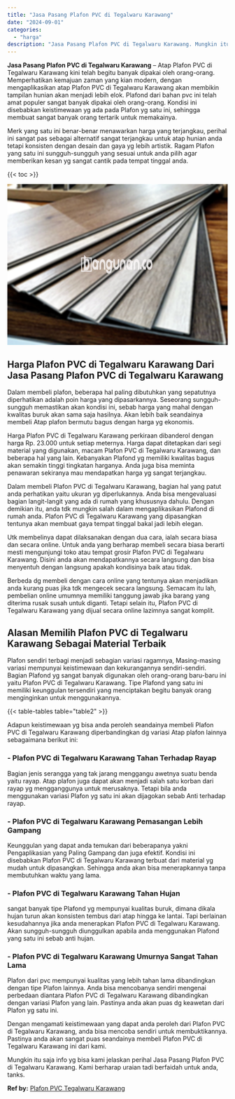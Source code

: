 ```yaml
---
title: "Jasa Pasang Plafon PVC di Tegalwaru Karawang"
date: "2024-09-01"
categories: 
  - "harga"
description: "Jasa Pasang Plafon PVC di Tegalwaru Karawang. Mungkin itu saja info yg bisa kami jelaskan perihal Jasa Pasang Plafon PVC di Tegalwaru Karawang. Kami berharap..."
---
```


**Jasa Pasang Plafon PVC di Tegalwaru Karawang** – Atap Plafon PVC di Tegalwaru Karawang kini telah begitu banyak dipakai oleh orang-orang. Memperhatikan kemajuan zaman yang kian modern, dengan mengaplikasikan atap Plafon PVC di Tegalwaru Karawang akan membikin tampilan hunian akan menjadi lebih elok. Plafond dari bahan pvc ini telah amat populer sangat banyak dipakai oleh orang-orang. Kondisi ini disebabkan keistimewaan yg ada pada Plafon yg satu ini, sehingga membuat sangat banyak orang tertarik untuk memakainya.

Merk yang satu ini benar-benar menawarkan harga yang terjangkau, perihal ini sangat pas sebagai alternatif sangat terjangkau untuk atap hunian anda tetapi konsisten dengan desain dan gaya yg lebih artistik. Ragam Plafon yang satu ini sungguh-sungguh yang sesuai untuk anda pilih agar memberikan kesan yg sangat cantik pada tempat tinggal anda.

{{< toc >}}

![Jasa Pasang Plafon PVC di Tegalwaru Karawang](/images/flafond-pvc-murah29.png)

## Harga Plafon PVC di Tegalwaru Karawang Dari Jasa Pasang Plafon PVC di Tegalwaru Karawang

Dalam membeli plafon, beberapa hal paling dibutuhkan yang sepatutnya diperhatikan adalah poin harga yang dipasarkannya. Seseorang sungguh-sungguh memastikan akan kondisi ini, sebab harga yang mahal dengan kwalitas buruk akan sama saja hasilnya. Akan lebih baik seandainya membeli Atap plafon bermutu bagus dengan harga yg ekonomis.

Harga Plafon PVC di Tegalwaru Karawang perkiraan dibanderol dengan harga Rp. 23.000 untuk setiap meternya. Harga dapat ditetapkan dari segi material yang digunakan, macam Plafon PVC di Tegalwaru Karawang, dan beberapa hal yang lain. Kebanyakan Plafond yg memiliki kwalitas bagus akan semakin tinggi tingkatan harganya. Anda juga bisa meminta penawaran sekiranya mau mendapatkan harga yg sangat terjangkau.

Dalam membeli Plafon PVC di Tegalwaru Karawang, bagian hal yang patut anda perhatikan yaitu ukuran yg diperlukannya. Anda bisa mengevaluasi bagian langit-langit yang ada di rumah yang khususnya dahulu. Dengan demikian itu, anda tdk mungkin salah dalam mengaplikasikan Plafond di rumah anda. Plafon PVC di Tegalwaru Karawang yang dipasangkan tentunya akan membuat gaya tempat tinggal bakal jadi lebih elegan.

Utk membelinya dapat dilaksanakan dengan dua cara, ialah secara biasa dan secara online. Untuk anda yang berharap membeli secara biasa berarti mesti mengunjungi toko atau tempat grosir Plafon PVC di Tegalwaru Karawang. Disini anda akan mendapatkannya secara langsung dan bisa menyentuh dengan langsung apakah kondisinya baik atau tidak.

Berbeda dg membeli dengan cara online yang tentunya akan menjadikan anda kurang puas jika tdk mengecek secara langsung. Semacam itu lah, pembelian online umumnya memiliki tanggung jawab jika barang yang diterima rusak susah untuk diganti. Tetapi selain itu, Plafon PVC di Tegalwaru Karawang yang dijual secara online lazimnya sangat komplit.

## Alasan Memilih Plafon PVC di Tegalwaru Karawang Sebagai Material Terbaik

Plafon sendiri terbagi menjadi sebagian variasi ragamnya, Masing-masing variasi mempunyai keistimewaan dan kekurangannya sendiri-sendiri. Bagian Plafond yg sangat banyak digunakan oleh orang-orang baru-baru ini yaitu Plafon PVC di Tegalwaru Karawang. Tipe Plafond yang satu ini memiliki keunggulan tersendiri yang menciptakan begitu banyak orang menginginkan untuk menggunakannya.

{{< table-tables table="table2" >}}

Adapun keistimewaan yg bisa anda peroleh seandainya membeli Plafon PVC di Tegalwaru Karawang diperbandingkan dg variasi Atap plafon lainnya sebagaimana berikut ini:

### \- Plafon PVC di Tegalwaru Karawang Tahan Terhadap Rayap

Bagian jenis serangga yang tak jarang menggangu awetnya suatu benda yaitu rayap. Atap plafon juga dapat akan menjadi salah satu korban dari rayap yg mengganggunya untuk merusaknya. Tetapi bila anda menggunakan variasi Plafon yg satu ini akan dijagokan sebab Anti terhadap rayap.

### \- Plafon PVC di Tegalwaru Karawang Pemasangan Lebih Gampang

Keunggulan yang dapat anda temukan dari beberapanya yakni Pengaplikasian yang Paling Gampang dan juga efektif. Kondisi ini disebabkan Plafon PVC di Tegalwaru Karawang terbuat dari material yg mudah untuk dipasangkan. Sehingga anda akan bisa menerapkannya tanpa membutuhkan waktu yang lama.

### \- Plafon PVC di Tegalwaru Karawang Tahan Hujan

sangat banyak tipe Plafond yg mempunyai kualitas buruk, dimana dikala hujan turun akan konsisten tembus dari atap hingga ke lantai. Tapi berlainan kesudahannya jika anda menerapkan Plafon PVC di Tegalwaru Karawang. Akan sungguh-sungguh diunggulkan apabila anda menggunakan Plafond yang satu ini sebab anti hujan.

### \- Plafon PVC di Tegalwaru Karawang Umurnya Sangat Tahan Lama

Plafon dari pvc mempunyai kualitas yang lebih tahan lama dibandingkan dengan tipe Plafon lainnya. Anda bisa mencobanya sendiri mengenai perbedaan diantara Plafon PVC di Tegalwaru Karawang dibandingkan dengan variasi Plafon yang lain. Pastinya anda akan puas dg keawetan dari Plafon yg satu ini.

Dengan mengamati keistimewaan yang dapat anda peroleh dari Plafon PVC di Tegalwaru Karawang, anda bisa mencoba sendiri untuk membuktikannya. Pastinya anda akan sangat puas seandainya membeli Plafon PVC di Tegalwaru Karawang ini dari kami.

Mungkin itu saja info yg bisa kami jelaskan perihal Jasa Pasang Plafon PVC di Tegalwaru Karawang. Kami berharap uraian tadi berfaidah untuk anda, tanks.

**Ref by:** [Plafon PVC Tegalwaru Karawang](https://id.wikipedia.org/wiki/Plafon)
